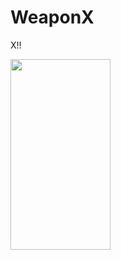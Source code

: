 # WeaponX
X!!

<p align="left">
<img src="http://ww1.sinaimg.cn/large/65312d9agw1f4shqox9a4g208v0gfx6q.gif" width="160" height="305"/>
</p>
